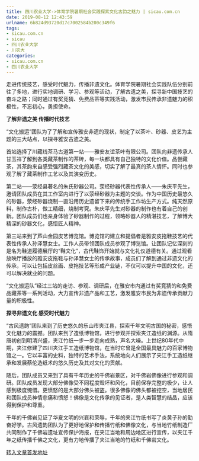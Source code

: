 ```yaml
---
title: 四川农业大学->体育学院暑期社会实践探索文化古韵之魅力 | sicau.com.cn
date: 2019-08-12 12:43:59
urlname: 6b824d93720d17c7002584b200c349f6
tags: 
- sicau.com.cn
- sicau
- 四川农业大学
- 川农大
categories:
- sicau.com.cn
- 四川农业大学
---
```



走进传统技艺，感受时代魅力，传播非遗文化。体育学院暑期社会实践队伍分别前往了多地，进行实地调研、学习、参观等活动，了解古遗之美，探寻新中国技艺的奋斗之路；同时通过有奖竞猜、免费品茶等实践活动，激发市民传承非遗魅力的积极性，不忘初心，勇担使命。

**了解非遗之美 传播时代技艺**

“文化搬运”团队为了了解和宣传雅安非遗的现状，制定了以茶叶、砂器、皮艺为主题的三大站点，以探寻雅安古遗之美。

首站选择了川藏线茶马古道第一站——雅安友谊茶叶有限公司。团队向非遗传承人甘玉祥了解到各类藏茶制作的茶砖，每一块都具有自己独特的文化价值。品尝藏茶，其茶韵来自感受强烈藏茶文化的美感，切实了解了最真的茶人情怀。同时也参观了解了藏茶制作工艺以及其演变历史。

第二站——荥经县著名的朱氏砂器公司。荥经砂器代表性传承人——朱庆平先生，邀请团队成员在其工作室内进行了以荥经砂器为主题的交谈。作为中国历史最悠久的砂器，荥经砂器烧制一直沿用历史遗留下来的传统手工作坊生产方式。纯天然原料，制作古朴，做工精细，烧制考究。朱庆平先生对砂器的制作也有着自己的创新。团队成员们也亲身体验了砂器制作的过程，领略砂器人的精湛技艺，了解博大精深的砂器文化，感悟匠人精神。

第三站来到了芦山金园皮艺博览馆。博览馆的建立和提倡者是雅安皮拖鞋技艺的代表性传承人孙泽慧女士。工作人员带领团队成员参观了博览馆。让团队记忆深刻的是名为鞋道履德展厅的“鞋文化”，古代鞋饰开始就与文化礼仪道德有关。通过观看放映厅播放的雅安皮拖鞋与孙泽慧女士的传承故事，成员们了解到通过非遗文化的传承，可以让包括皮丝画、皮拖技艺等形成产业链，不仅可以提升中国的文化，还可以解决就业的问题。

“文化搬运队”经过三站的走访、参观、调研后，在雅安市内通过有奖竞猜的和免费品藏茶等一系列活动，大力宣传非遗产品和工艺，激发雅安市民为非遗传承贡献力量的积极性。

**探寻非遗文化 感受时代魅力**

“古风遗韵”团队来到了历史悠久的乐山市夹江县，探索千年文明古国的秘密，感悟文化魅力的震撼。团队来到了造纸博物馆，进行参观并探索夹江造纸的渊源。从隋唐初创到明清兴盛，夹江竹纸一步一步走向成熟，声名大噪。上世纪80年代中期，夹江修建了四川夹江手工造纸博物馆，在当时它曾是全国最具魅力的百家博物馆之一。它以丰富的史料，独特的艺术手法，系统地向人们展示了夹江手工造纸继承和发展蔡伦造纸术的悠久历史及其对文化的贡献。

随后，团队成员又来到了具有千年历史的千佛岩景区，对千佛岩佛像进行参观和调研。团队成员发现大部分佛像受不同程度毁坏和风化，目前保存完整的极少，让人感到极度惋惜。更愤怒的是大部分佛头被盗。很多佛像的佛头都被挖空，当地居民和团队成员神情悲痛和愤怒！佛像是文化传承的见证者，是人类智慧的结晶，应该得到保护和尊重。

千年的千佛岩见证了华夏文明的兴衰和荣辱，千年的夹江竹纸书写了炎黄子孙的勤奋好学。古风遗韵团队为了更好地保护和传播竹纸和佛像文化，与当地竹纸制造厂共同制作了千佛岩遗址宣传保护海报，在夹江当地和周边地区进行宣传，以夹江千年之纸传播千佛之文化，更有力地传播了夹江当地的竹纸和千佛岩文化。





[转入文章首发地址](https://news.sicau.edu.cn/info/1078/52793.htm)